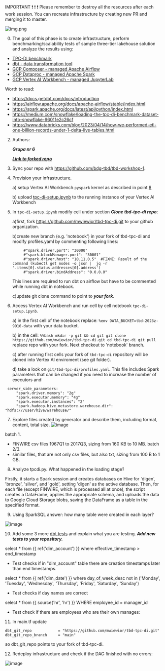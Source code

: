 IMPORTANT ❗ ❗ ❗ Please remember to destroy all the resources after each work session. You can recreate infrastructure by creating new PR and merging it to master.

![img.png](doc/figures/destroy.png)

0. The goal of this phase is to create infrastructure, perform benchmarking/scalability tests of sample three-tier lakehouse solution and analyze the results using:
* [TPC-DI benchmark](https://www.tpc.org/tpcdi/)
* [dbt - data transformation tool](https://www.getdbt.com/)
* [GCP Composer - managed Apache Airflow](https://cloud.google.com/composer?hl=pl)
* [GCP Dataproc - managed Apache Spark](https://spark.apache.org/)
* [GCP Vertex AI Workbench - managed JupyterLab](https://cloud.google.com/vertex-ai-notebooks?hl=pl)

Worth to read:
* https://docs.getdbt.com/docs/introduction
* https://airflow.apache.org/docs/apache-airflow/stable/index.html
* https://spark.apache.org/docs/latest/api/python/index.html
* https://medium.com/snowflake/loading-the-tpc-di-benchmark-dataset-into-snowflake-96011e2c26cf
* https://www.databricks.com/blog/2023/04/14/how-we-performed-etl-one-billion-records-under-1-delta-live-tables.html

2. Authors:

   ***Grupa nr 6***

   ***[Link to forked repo](https://github.com/matikurcze00/tbd-workshop-1)***

3. Sync your repo with https://github.com/bdg-tbd/tbd-workshop-1.

4. Provision your infrastructure.

    a) setup Vertex AI Workbench `pyspark` kernel as described in point [8](https://github.com/bdg-tbd/tbd-workshop-1/tree/v1.0.32#project-setup) 

    b) upload [tpc-di-setup.ipynb](https://github.com/bdg-tbd/tbd-workshop-1/blob/v1.0.36/notebooks/tpc-di-setup.ipynb) to 
the running instance of your Vertex AI Workbench

5. In `tpc-di-setup.ipynb` modify cell under section ***Clone tbd-tpc-di repo***:

   a)first, fork https://github.com/mwiewior/tbd-tpc-di.git to your github organization.

   b)create new branch (e.g. 'notebook') in your fork of tbd-tpc-di and modify profiles.yaml by commenting following lines:
   ```  
        #"spark.driver.port": "30000"
        #"spark.blockManager.port": "30001"
        #"spark.driver.host": "10.11.0.5"  #FIXME: Result of the command (kubectl get nodes -o json |  jq -r '.items[0].status.addresses[0].address')
        #"spark.driver.bindAddress": "0.0.0.0"
   ```
   This lines are required to run dbt on airflow but have to be commented while running dbt in notebook.

   c)update git clone command to point to ***your fork***.

 


6. Access Vertex AI Workbench and run cell by cell notebook `tpc-di-setup.ipynb`.

    a) in the first cell of the notebook replace: `%env DATA_BUCKET=tbd-2023z-9910-data` with your data bucket.


   b) in the cell:
         ```%%bash
         mkdir -p git && cd git
         git clone https://github.com/mwiewior/tbd-tpc-di.git
         cd tbd-tpc-di
         git pull
         ```
      replace repo with your fork. Next checkout to 'notebook' branch.
   
    c) after running first cells your fork of `tbd-tpc-di` repository will be cloned into Vertex AI  enviroment (see git folder).

    d) take a look on `git/tbd-tpc-di/profiles.yaml`. This file includes Spark parameters that can be changed if you need to increase the number of executors and
  ```
   server_side_parameters:
       "spark.driver.memory": "2g"
       "spark.executor.memory": "4g"
       "spark.executor.instances": "2"
       "spark.hadoop.hive.metastore.warehouse.dir": "hdfs:///user/hive/warehouse/"
  ```


7. Explore files created by generator and describe them, including format, content, total size.
![image](https://github.com/matikurcze00/tbd-workshop-1/assets/88709044/975265f5-d221-4018-9cd6-d66d8af3ef90)

batch 1. 
- FINWIRE csv files 1967Q1 to 2017Q3, sizing from 160 KB to 10 MB.
batch 2/3.
- similar files, that are not only csv files, but also txt, sizing from 100 B to 1 GB.

8. Analyze tpcdi.py. What happened in the loading stage?

Firstly, it starts a Spark session and creates databases on Hive for 'digen', 'bronze', 'silver', and 'gold', setting 'digen' as the active database. Then, for each file (except FINWIRE, which is processed all at once), the script creates a DataFrame, applies the appropriate schema, and uploads the data to Google Cloud Storage blobs, saving the DataFrame as a table in the specified format.

9. Using SparkSQL answer: how many table were created in each layer?

![image](https://github.com/matikurcze00/tbd-workshop-1/assets/88709044/b889c53a-1546-4fde-9015-c110feadd7b5)


10. Add some 3 more [dbt tests](https://docs.getdbt.com/docs/build/tests) and explain what you are testing. ***Add new tests to your repository.***

select *
from {{ ref('dim_account') }}
where effective_timestamp > end_timestamp
- Test checks if in "dim_account" table there are creation timestamps later than end timestamps. 

select *
from {{ ref('dim_date') }}
where day_of_week_desc not in ('Monday', 'Tuesday', 'Wednesday', 'Thursday', 'Friday', 'Saturday', 'Sunday')
- Test checks if day names are correct

select *
from {{ source('hr', 'hr') }}
WHERE employee_id = manager_id
- Test check if there are employees who are their own manages:

11. In main.tf update
   ```
   dbt_git_repo            = "https://github.com/mwiewior/tbd-tpc-di.git"
   dbt_git_repo_branch     = "main"
   ```
   so dbt_git_repo points to your fork of tbd-tpc-di. 

12. Redeploy infrastructure and check if the DAG finished with no errors:

![image](https://github.com/matikurcze00/tbd-workshop-1/assets/88709044/019a92ac-3c0d-4d08-8cd0-bd94c9c9f97f)

